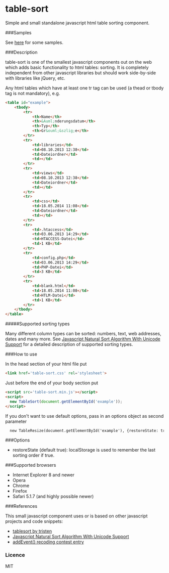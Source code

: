table-sort
==========

Simple and small standalone javascript html table sorting component.

###Samples

See [here](http://irhc.github.io/table-sort) for some samples.

###Description

table-sort is one of the smallest javascript components out on the web which adds basic functionality to html tables: sorting. It is completely independent from other javascript libraries but should work side-by-side with libraries like jQuery, etc.

Any html tables which have at least one tr tag can be used (a thead or tbody tag is not mandatory), e.g.

```html
<table id="example">
    <tbody>
        <tr>
            <th>Name</th>
            <th>&Auml;nderungsdatum</th>
            <th>Typ</th>
            <th>Gr&ouml;&szlig;e</th>
        </tr>
        <tr>
            <td>libraries</td>
            <td>08.10.2013 12:38</td>
            <td>Dateiordner</td>
            <td></td>
        </tr>
        <tr>
            <td>views</td>
            <td>08.10.2013 12:38</td>
            <td>Dateiordner</td>
            <td></td>
        </tr>
        <tr>
            <td>css</td>
            <td>18.05.2014 11:08</td>
            <td>Dateiordner</td>
            <td></td>
        </tr>
        <tr>
            <td>.htaccess</td>
            <td>03.06.2013 14:29</td>
            <td>HTACCESS-Datei</td>
            <td>1 KB</td>
        </tr>
        <tr>
            <td>config.php</td>
            <td>03.06.2013 14:29</td>
            <td>PHP-Datei</td>
            <td>3 KB</td>
        </tr>
        <tr>
            <td>blank.html</td>
            <td>18.05.2014 11:08</td>
            <td>HTLM-Datei</td>
            <td>1 KB</td>
        </tr>
    </tbody>
</table>
```

#####Supported sorting types

Many different column types can be sorted: numbers, text, web addresses, dates and many more.
See [Javascript Natural Sort Algorithm With Unicode Support](http://www.overset.com/2008/09/01/javascript-natural-sort-algorithm-with-unicode-support/) for a detailed description of supported sorting types.

###How to use

In the head section of your html file put

```html
<link href='table-sort.css' rel='stylesheet'>
```

Just before the end of your body section put

```html
<script src='table-sort.min.js'></script>
<script>
  new TableSort(document.getElementById('example'));
</script>
```

If you don't want to use default options, pass in an options object as second parameter

```html
  new TableResize(document.getElementById('example'), {restoreState: true});
```

###Options

- restoreState (default true): localStorage is used to remember the last sorting order if true.

###Supported browsers

- Internet Explorer 8 and newer
- Opera
- Chrome
- Firefox
- Safari 5.1.7 (and highly possible newer)

###References

This small javascript component uses or is based on other javascript projects and code snippets:

- [tablesort by tristen](http://tristen.ca/tablesort/demo/)
- [Javascript Natural Sort Algorithm With Unicode Support](http://www.overset.com/2008/09/01/javascript-natural-sort-algorithm-with-unicode-support/)
- [addEvent() recoding contest entry](http://ejohn.org/apps/jselect/event.html)

### Licence

MIT

